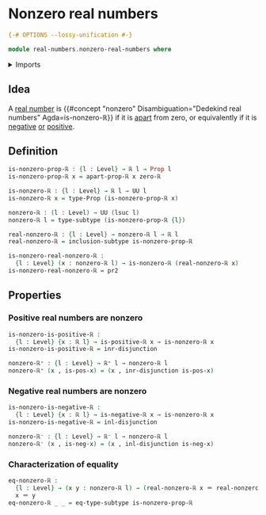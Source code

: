 # Nonzero real numbers

```agda
{-# OPTIONS --lossy-unification #-}

module real-numbers.nonzero-real-numbers where
```

<details><summary>Imports</summary>

```agda
open import foundation.dependent-pair-types
open import foundation.disjunction
open import foundation.identity-types
open import foundation.propositions
open import foundation.subtypes
open import foundation.universe-levels

open import real-numbers.apartness-real-numbers
open import real-numbers.dedekind-real-numbers
open import real-numbers.negative-real-numbers
open import real-numbers.positive-real-numbers
open import real-numbers.rational-real-numbers
```

</details>

## Idea

A [real number](real-numbers.dedekind-real-numbers.md) is
{{#concept "nonzero" Disambiguation="Dedekind real numbers" Agda=is-nonzero-ℝ}}
if it is [apart](real-numbers.apartness-real-numbers.md) from zero, or
equivalently if it is [negative](real-numbers.negative-real-numbers.md)
[or](foundation.disjunction.md)
[positive](real-numbers.positive-real-numbers.md).

## Definition

```agda
is-nonzero-prop-ℝ : {l : Level} → ℝ l → Prop l
is-nonzero-prop-ℝ x = apart-prop-ℝ x zero-ℝ

is-nonzero-ℝ : {l : Level} → ℝ l → UU l
is-nonzero-ℝ x = type-Prop (is-nonzero-prop-ℝ x)

nonzero-ℝ : (l : Level) → UU (lsuc l)
nonzero-ℝ l = type-subtype (is-nonzero-prop-ℝ {l})

real-nonzero-ℝ : {l : Level} → nonzero-ℝ l → ℝ l
real-nonzero-ℝ = inclusion-subtype is-nonzero-prop-ℝ

is-nonzero-real-nonzero-ℝ :
  {l : Level} (x : nonzero-ℝ l) → is-nonzero-ℝ (real-nonzero-ℝ x)
is-nonzero-real-nonzero-ℝ = pr2
```

## Properties

### Positive real numbers are nonzero

```agda
is-nonzero-is-positive-ℝ :
  {l : Level} {x : ℝ l} → is-positive-ℝ x → is-nonzero-ℝ x
is-nonzero-is-positive-ℝ = inr-disjunction

nonzero-ℝ⁺ : {l : Level} → ℝ⁺ l → nonzero-ℝ l
nonzero-ℝ⁺ (x , is-pos-x) = (x , inr-disjunction is-pos-x)
```

### Negative real numbers are nonzero

```agda
is-nonzero-is-negative-ℝ :
  {l : Level} {x : ℝ l} → is-negative-ℝ x → is-nonzero-ℝ x
is-nonzero-is-negative-ℝ = inl-disjunction

nonzero-ℝ⁻ : {l : Level} → ℝ⁻ l → nonzero-ℝ l
nonzero-ℝ⁻ (x , is-neg-x) = (x , inl-disjunction is-neg-x)
```

### Characterization of equality

```agda
eq-nonzero-ℝ :
  {l : Level} → (x y : nonzero-ℝ l) → (real-nonzero-ℝ x ＝ real-nonzero-ℝ y) →
  x ＝ y
eq-nonzero-ℝ _ _ = eq-type-subtype is-nonzero-prop-ℝ
```
